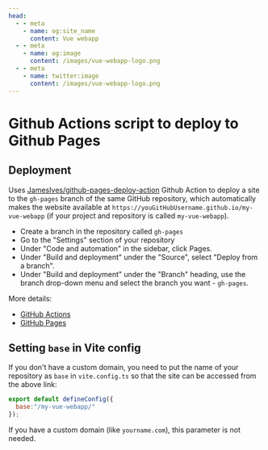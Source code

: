 ```yaml
---
head:
  - - meta
    - name: og:site_name
      content: Vue webapp
  - - meta
    - name: og:image
      content: /images/vue-webapp-logo.png
  - - meta
    - name: twitter:image
      content: /images/vue-webapp-logo.png
---
```


# Github Actions script to deploy to Github Pages

## Deployment

Uses [JamesIves/github-pages-deploy-action](https://github.com/JamesIves/github-pages-deploy-action) Github Action to deploy a site to the `gh-pages` branch of the same GitHub repository, which automatically makes the website available at `https://youGitHubUsername.github.io/my-vue-webapp` (if your project and repository is called `my-vue-webapp`).

- Create a branch in the repository called `gh-pages`
- Go to the "Settings" section of your repository
- Under "Code and automation" in the sidebar, click Pages.
- Under "Build and deployment" under the "Source", select "Deploy from a branch".
- Under "Build and deployment" under the "Branch" heading, use the branch drop-down menu and select the branch you want - `gh-pages`.

More details:

- [GitHub Actions](https://github.com/features/actions)
- [GitHub Pages](https://docs.github.com/ru/pages/quickstart)

## Setting `base` in Vite config

If you don't have a custom domain, you need to put the name of your repository as `base` in `vite.config.ts` so that the site can be accessed from the above link:

```js
export default defineConfig({
  base:"/my-vue-webapp/"
});
```

If you have a custom domain (like `yourname.com`), this parameter is not needed.